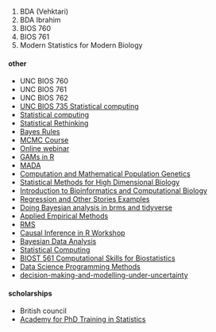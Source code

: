 1.  BDA (Vehktari) 
2.  BDA Ibrahim 
3.  BIOS 760 
4.  BIOS 761 
5.  Modern Statistics for Modern Biology

#### other 
- UNC BIOS 760 
- UNC BIOS 761 
- UNC BIOS 762 
- [UNC BIOS 735 Statistical computing](https://biodatascience.github.io/statcomp/)
- [Statistical computing](https://benkeser.github.io/info550/)
- [Statistical Rethinking](https://github.com/rmcelreath/stat_rethinking_2022)
- [Bayes Rules](https://www.bayesrulesbook.com) 
- [MCMC Course](https://sam0287.github.io/lecturenotes_main.html) 
- [Online webinar](https://statisfaction.wordpress.com/2021/06/17/online-workshop-measuring-the-quality-of-mcmc-output/)
- [GAMs in R](https://noamross.github.io/gams-in-r-course/) 
- [MADA](https://andreashandel.github.io/MADAcourse/)
- [Computation and Mathematical Population Genetics](https://github.com/popgenmethods/lecture_notes)
- [Statistical Methods for High Dimensional Biology](https://stat540-ubc.github.io)
- [Introduction to Bioinformatics and Computational Biology](https://liulab-dfci.github.io/bioinfo-combio/)
- [Regression and Other Stories Examples](https://github.com/ASKurz/Working-through-Regression-and-other-stories)
- [Doing Bayesian analysis in brms and tidyverse](https://bookdown.org/content/3686/)
- [Applied Empirical Methods](https://github.com/paulgp/applied-methods-phd#lectures-full-syllabus)
- [RMS](https://hbiostat.org/doc/rms/4day.html)
- [Causal Inference in R Workshop](https://github.com/malcolmbarrett/causal_inference_r_workshop)
- [Bayesian Data Analysis](https://avehtari.github.io/BDA_course_Aalto/)
- [Statistical Computing](http://stat.cmu.edu/~ryantibs/statcomp/)
- [BIOST 561 Computational Skills for Biostatistics](https://github.com/adw96/biostat561/)
- [Data Science Programming Methods](https://stat447.com)
- [decision-making-and-modelling-under-uncertainty](https://github.com/omaclaren/open-learning-material/tree/master/decision-making-and-modelling-under-uncertainty)

#### scholarships
-  British council 
-  [Academy for PhD Training in Statistics](https://warwick.ac.uk/fac/sci/statistics/apts/students/resources/)




